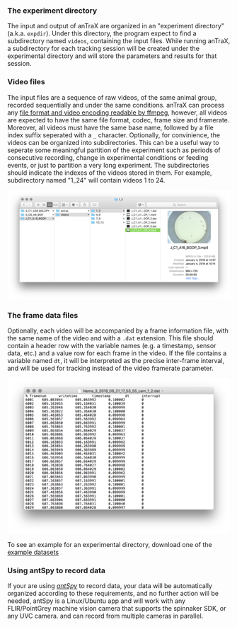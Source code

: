 ### The experiment directory

The input and output of anTraX are organized in an  "experiment directory" (a.k.a. `expdir`). Under this directory, the program expect to find a subdirectory named `videos`, containing the input files. While running anTraX, a subdirectory for each tracking session will be created under the experimental directory and will store the parameters and results for that session.

### Video files

The input files are a sequence of raw videos, of the same animal group, recorded sequentially and under the same conditions. anTraX can process any [file format and video encoding readable by ffmpeg](http://www.ffmpeg.org/general.html#Supported-File-Formats_002c-Codecs-or-Features), however, all videos are expected to have the same file format, codec, frame size and framerate. Moreover, all videos must have the same base name, followed by a file index suffix seperated with a `_` character. 
Optionally, for convinience, the videos can be organized into subdirectories. This can be a useful way to seperate  some meaningful partition of the experiment such as periods of consecutive recording, change in experimental conditions or feeding events, or just to partition a very long experiment.  The subdirectories should indicate the indexes of the videos stored in them. For example, subdirectory named "1_24" will contain videos 1 to 24.

![expdir structure](images/expdir_structure.png "structure of the experimental directory")

### The frame data files

Optionally, each video will be accompanied by a frame information file, with the same name of the video and with a `.dat` extension. This file should contain a header row with the variable names (e.g. a timestamp, sensor data, etc.) and a value row for each frame in the video. If the file contains a variable named `dt`, it will be interpreted as the precise inter-frame interval, and will be used for tracking instead of the video framerate parameter.

![dat file example](images/dat_file_example.png)

To see an example for an experimental directory, download one of the [example datasets](datasets.md)

### Using antSpy to record data

If your are using [*antSpy*](https://github.com/Social-Evolution-and-Behavior/antSpy/)  to record data, your data will be automatically organized according to these requirements, and no further action will be needed, antSpy is a Linux/Ubuntu app and will work with any  FLIR/PointGrey machine vision camera that supports the spinnaker SDK, or any UVC camera. and can record from multiple cameras in parallel.  




